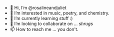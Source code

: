 - 👋 Hi, I’m @rosalineandjuliet
- 👀 I’m interested in music, poetry, and chemistry.
- 🌱 I’m currently learning stuff :)
- 💞️ I’m looking to collaborate on ... *shrugs*
- 📫 How to reach me ... you don't.

<!---
rosalineandjuliet/rosalineandjuliet is a ✨ special ✨ repository because its `README.md` (this file) appears on your GitHub profile.
You can click the Preview link to take a look at your changes.
--->
